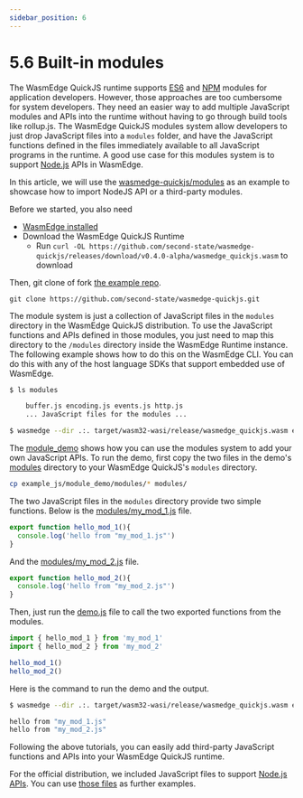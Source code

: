 ```yaml
---
sidebar_position: 6
---
```


# 5.6 Built-in modules

The WasmEdge QuickJS runtime supports [ES6](es6.md) and [NPM](npm.md) modules for application developers. However, those approaches are too cumbersome for system developers. They need an easier way to add multiple JavaScript modules and APIs into the runtime without having to go through build tools like rollup.js. The WasmEdge QuickJS modules system allow developers to just drop JavaScript files into a `modules` folder, and have the JavaScript functions defined in the files immediately available to all JavaScript programs in the runtime. A good use case for this modules system is to support [Node.js](nodejs.md) APIs in WasmEdge.

In this article, we will use the [wasmedge-quickjs/modules](https://github.com/second-state/wasmedge-quickjs/tree/main/modules) as an example to showcase how to import NodeJS API or a third-party modules.

Before we started, you also need 

* [WasmEdge installed](docs/quick-start/install.md)
* Download the WasmEdge QuickJS Runtime
    * Run `curl -OL https://github.com/second-state/wasmedge-quickjs/releases/download/v0.4.0-alpha/wasmedge_quickjs.wasm` to download 
 
Then, git clone of fork [the example repo](https://github.com/second-state/wasmedge-quickjs).

```
git clone https://github.com/second-state/wasmedge-quickjs.git
```
The module system is just a collection of JavaScript files in the `modules` directory in the WasmEdge QuickJS distribution. To use the JavaScript functions and APIs defined in those modules, you just need to map this directory to the `/modules` directory inside the WasmEdge Runtime instance. The following example shows how to do this on the WasmEdge CLI. You can do this with any of the host language SDKs that support embedded use of WasmEdge.

```bash
$ ls modules

    buffer.js encoding.js events.js http.js
    ... JavaScript files for the modules ...

$ wasmedge --dir .:. target/wasm32-wasi/release/wasmedge_quickjs.wasm example_js/hello.js WasmEdge Runtime
```

The [module_demo](https://github.com/second-state/wasmedge-quickjs/tree/main/example_js/module_demo) shows how you can use the modules system to add your own JavaScript APIs. To run the demo, first copy the two files in the demo's [modules](https://github.com/second-state/wasmedge-quickjs/tree/main/example_js/module_demo/modules) directory to your WasmEdge QuickJS's `modules` directory.

```bash
cp example_js/module_demo/modules/* modules/
```

The two JavaScript files in the `modules` directory provide two simple functions. Below is the [modules/my_mod_1.js](https://github.com/second-state/wasmedge-quickjs/blob/main/example_js/module_demo/modules/my_mod_1.js) file.

```javascript
export function hello_mod_1(){
  console.log('hello from "my_mod_1.js"')
}
```

And the [modules/my_mod_2.js](https://github.com/second-state/wasmedge-quickjs/blob/main/example_js/module_demo/modules/my_mod_2.js) file.

```javascript
export function hello_mod_2(){
  console.log('hello from "my_mod_2.js"')
}
```

Then, just run the [demo.js](https://github.com/second-state/wasmedge-quickjs/blob/main/example_js/module_demo/demo.js) file to call the two exported functions from the modules.

```javascript
import { hello_mod_1 } from 'my_mod_1'
import { hello_mod_2 } from 'my_mod_2'

hello_mod_1()
hello_mod_2()
```

Here is the command to run the demo and the output.

```bash
$ wasmedge --dir .:. target/wasm32-wasi/release/wasmedge_quickjs.wasm example_js/module_demo/demo.js

hello from "my_mod_1.js"
hello from "my_mod_2.js"
```

Following the above tutorials, you can easily add third-party JavaScript functions and APIs into your WasmEdge QuickJS runtime.

 For the official distribution, we included JavaScript files to support [Node.js APIs](nodejs.md). You can use [those files](https://github.com/second-state/wasmedge-quickjs/tree/main/modules) as further examples.
